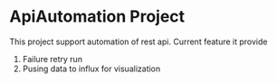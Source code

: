 # ApiAutomation Project
This project support automation of rest api.
Current feature it provide
1. Failure retry run
2. Pusing data to influx for visualization
